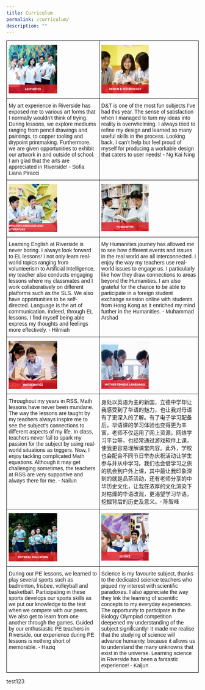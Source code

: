 ```yaml
---
title: Curriculum
permalink: /curriculum/
description: ""
---
```

<style type="text/css">
.tg  {border-collapse:collapse;border-spacing:0;}
.tg td{border-color:black;border-style:solid;border-width:1px;font-family:Arial, sans-serif;font-size:14px;
  overflow:hidden;padding:10px 5px;word-break:normal;}
.tg th{border-color:black;border-style:solid;border-width:1px;font-family:Arial, sans-serif;font-size:14px;
  font-weight:normal;overflow:hidden;padding:10px 5px;word-break:normal;}
.tg .tg-0lax{text-align:left;vertical-align:top}
</style>
<table class="tg">
<thead>
  <tr>
    <td class="tg-0lax"><a href="/curriculum/aesthetics/">
<img style="width:55%" alt="aesthetics" src="/images/aesthetics.png">
</a></td>
    <td class="tg-0lax"><a href="/curriculum/design-and-technology/">
<img style="width:50%" alt="d&amp;t" src="/images/design%20and%20technology%20.png"></a></td>
  </tr>
</thead>
<tbody>
  <tr>
    <td class="tg-0lax">My art experience in Riverside has exposed me to various art forms that I normally wouldn't think of trying. During lessons, we explore mediums ranging from pencil drawings and paintings, to copper tooling and drypoint printmaking. Furthermore, we are given opportunities to exhibit our artwork in and outside of school. I am glad that the arts are appreciated in Riverside! - Sofia Liana Piracci </td>
    <td class="tg-0lax">D&amp;T is one of the most fun subjects I’ve had this year. The sense of satisfaction when I managed to turn my ideas into reality is overwhelming. I always tried to refine my design and learned so many useful skills in the process. Looking back, I can’t help but feel proud of myself for producing a workable design that caters to user needs! - Ng Kai Ning</td>
  </tr>
  <tr>
    <td class="tg-0lax"><a href="/curriculum/english-language-and-literature/">
<img style="width:55%" alt="EL-Lit" src="/images/el%20&amp;%20lit.png">
</a></td>
    <td class="tg-0lax"><a href="/curriculum/humanities/">
<img style="width:50%" alt="humanities" src="/images/humanities.png"></a></td>
  </tr>
  <tr>
    <td class="tg-0lax">Learning English at Riverside is never boring. I always look forward to EL lessons! I not only learn real-world topics ranging from volunteerism to Artificial Intelligence, my teacher also conducts engaging lessons where my classmates and I work collaboratively on different platforms such as the SLS. We also have opportunities to be self-directed. Language is the art of communication. Indeed, through EL lessons, I find myself being able express my thoughts and feelings more effectively. - Hilmiah </td>
    <td class="tg-0lax">My Humanities journey has allowed me to see how different events and issues in the real world are all interconnected. I enjoy the way my teachers use real-world issues to engage us. I particularly like how they draw connections to areas beyond the Humanities. I am also grateful for the chance to be able to participate in a foreign student exchange session online with students from Hong Kong as it enriched my mind further in the Humanities. - Muhammad Arshad</td>
  </tr>
  <tr>
    <td class="tg-0lax"><a href="/curriculum/mathematics/">
<img style="width:55%" alt="math" src="/images/mathematics%20.png">
</a></td>
    <td class="tg-0lax"><a href="/curriculum/mother-tongue-languages/">
<img style="width:50%" alt="mother tongue" src="/images/mother%20tongue.png"></a></td>
  </tr>
  <tr>
    <td class="tg-0lax">Throughout my years in RSS, Math lessons have never been mundane. The way the lessons are taught by my teachers always inspire me to see the subject’s connections to different aspects of my life. In class, teachers never fail to spark my passion for the subject by using real-world situations as triggers. Now, I enjoy tackling complicated Math equations. Although it may get challenging sometimes, the teachers at RSS are very supportive and always there for me. - Nailun</td>
    <td class="tg-0lax">身处以英语为主的新国，立德中学却让我感受到了华语的魅力，也让我对母语有了更深入的了解。有了电子学习配备后，华语课的学习体验也变得更为丰富，老师不仅运用了网上资源，网络学习平台等，也经常通过游戏软件上课，使我更容易理解课堂内容。此外，学校也会配合不同节日举办庆祝活动让学生参与并从中学习。我们也会借学习之旅的机会到户外上课，其中最让我印象深刻的就是品茶活动，还有老师分享的中华历史文化，让我在浓厚的文化渲染下对枯燥的华语改观，更渴望学习华语，挖掘背后的历史及意义。- 陈智峰</td>
  </tr>
  <tr>
    <td class="tg-0lax"><a href="/curriculum/physical-education/">
<img style="width:55%" alt="PE" src="/images/physical%20education.png">
</a></td>
    <td class="tg-0lax"><a href="/curriculum/science/">
<img style="width:50%" alt="science" src="/images/science.png"></a></td>
  </tr>
  <tr>
    <td class="tg-0lax">During our PE lessons, we learned to play several sports such as badminton, frisbee, volleyball and basketball. Participating in these sports develops our sports skills as we put our knowledge to the test when we compete with our peers. We also get to learn from one another through the games. Guided by our enthusiastic PE teachers in Riverside, our experience during PE lessons is nothing short of memorable. - Haziq</td>
    <td class="tg-0lax">Science is my favourite subject, thanks to the dedicated science teachers who piqued my interest with scientific paradoxes. I also appreciate the way they link the learning of scientific concepts to my everyday experiences. The opportunity to participate in the Biology Olympiad competition deepened my understanding of the subject significantly! It made me realise that the studying of science will advance humanity, because it allows us to understand the many unknowns that exist in the universe. Learning science in Riverside has been a fantastic experience! - Kaijun</td>
  </tr>
</tbody>
</table>

test123